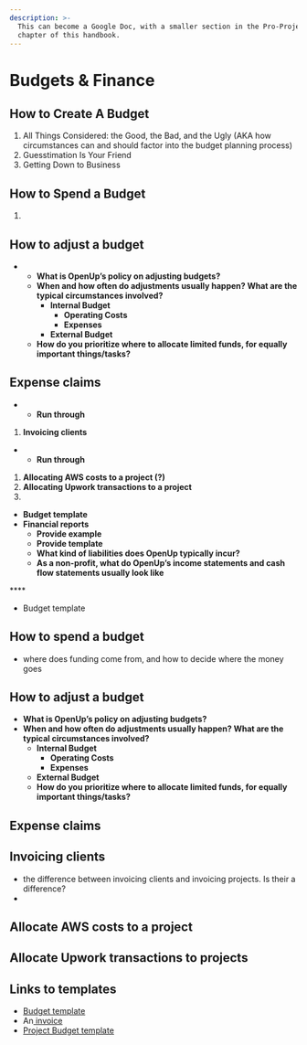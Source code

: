 ```yaml
---
description: >-
  This can become a Google Doc, with a smaller section in the Pro-Project
  chapter of this handbook.
---
```


# Budgets & Finance

## **How to Create A Budget**

1. All Things Considered: the Good, the Bad, and the Ugly \(AKA how circumstances can and should factor into the budget planning process\)
2. Guesstimation Is Your Friend
3. Getting Down to Business

## **How to Spend a Budget**

1. 
## **How to adjust a budget**

* * **What is OpenUp’s policy on adjusting budgets?**
  * **When and how often do adjustments usually happen? What are the typical circumstances involved?**
    * **Internal Budget**
      * **Operating Costs**
      * **Expenses**
    * **External Budget**
  * **How do you prioritize where to allocate limited funds, for equally important things/tasks?**

## **Expense claims**

* * **Run through**

1. **Invoicing clients**

* * **Run through**

1. **Allocating AWS costs to a project \(?\)**
2. **Allocating Upwork transactions to a project**
3. 
* **Budget template**
* **Financial reports**
  * **Provide example**
  * **Provide template**
  * **What kind of liabilities does OpenUp typically incur?**
  * **As a non-profit, what do OpenUp’s income statements and cash flow statements usually look like** 

\*\*\*\*

* Budget template

## How to spend a budget

* where does funding come from, and how to decide where the money goes 

## How to adjust a budget

* **What is OpenUp’s policy on adjusting budgets?**
* **When and how often do adjustments usually happen? What are the typical circumstances involved?**
  * **Internal Budget**
    * **Operating Costs**
    * **Expenses**
  * **External Budget**
  * **How do you prioritize where to allocate limited funds, for equally important things/tasks?**

## Expense claims

## Invoicing clients

* the difference between invoicing clients and invoicing projects. Is their a difference?
* 
## Allocate AWS costs to a project

## Allocate Upwork transactions to projects

## Links to templates

* [Budget template](https://docs.google.com/spreadsheets/d/1mnkaWTnviVv-5ZrqplAD2w75Ou3xbOk0MwPb6C3UBFs/edit#gid=0)
* An[ invoice](https://docs.google.com/document/d/1B_3Xogib_sK6B9f7cSLpEpIlDEbZTBHx00h2g73LLyE/edit?usp=sharing)
* [Project Budget template](https://docs.google.com/spreadsheets/d/1MKtXfwWbfPoDpFU2ahAfIHanJ800kILrLJMkT3O2Pxo/edit?usp=sharing)


